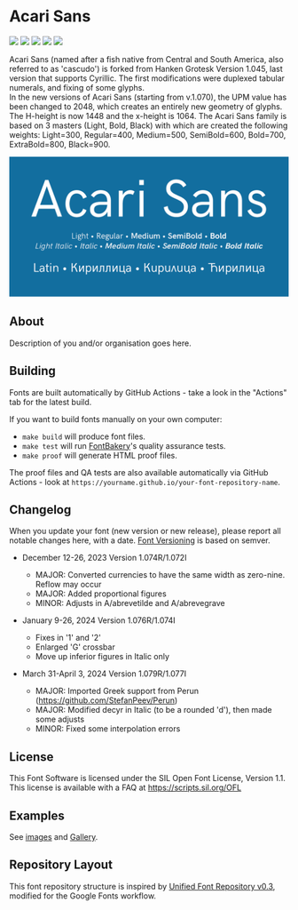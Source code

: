 # Acari Sans

[![][Fontbakery]](https://googlefonts.github.io/googlefonts-project-template/fontbakery/fontbakery-report.html)
[![][Universal]](https://googlefonts.github.io/googlefonts-project-template/fontbakery/fontbakery-report.html)
[![][GF Profile]](https://googlefonts.github.io/googlefonts-project-template/fontbakery/fontbakery-report.html)
[![][Outline Correctness]](https://googlefonts.github.io/googlefonts-project-template/fontbakery/fontbakery-report.html)
[![][Shaping]](https://googlefonts.github.io/googlefonts-project-template/fontbakery/fontbakery-report.html)

[Fontbakery]: https://img.shields.io/endpoint?url=https%3A%2F%2Fraw.githubusercontent.com%2Fgooglefonts%2Fgooglefonts-project-template%2Fgh-pages%2Fbadges%2Foverall.json
[GF Profile]: https://img.shields.io/endpoint?url=https%3A%2F%2Fraw.githubusercontent.com%2Fgooglefonts%2Fgooglefonts-project-template%2Fgh-pages%2Fbadges%2FGoogleFonts.json
[Outline Correctness]: https://img.shields.io/endpoint?url=https%3A%2F%2Fraw.githubusercontent.com%2Fgooglefonts%2Fgooglefonts-project-template%2Fgh-pages%2Fbadges%2FOutlineCorrectnessChecks.json
[Shaping]: https://img.shields.io/endpoint?url=https%3A%2F%2Fraw.githubusercontent.com%2Fgooglefonts%2Fgooglefonts-project-template%2Fgh-pages%2Fbadges%2FShapingChecks.json
[Universal]: https://img.shields.io/endpoint?url=https%3A%2F%2Fraw.githubusercontent.com%2Fgooglefonts%2Fgooglefonts-project-template%2Fgh-pages%2Fbadges%2FUniversal.json

Acari Sans (named after a fish native from Central and South America, also referred to as 'cascudo') is forked from Hanken Grotesk Version 1.045, last version that supports Cyrillic. The first modifications were duplexed tabular numerals, and fixing of some glyphs.  
In the new versions of Acari Sans (starting from v.1.070), the UPM value has been changed to 2048, which creates an entirely new geometry of glyphs. The H-height is now 1448 and the x-height is 1064. The Acari Sans family is based on 3 masters (Light, Bold, Black) with which are created the following weights: Light=300, Regular=400, Medium=500, SemiBold=600, Bold=700, ExtraBold=800, Black=900.  

![Sample Image](documentation/Acari_Sans_950x475_01.png)

## About

Description of you and/or organisation goes here.

## Building

Fonts are built automatically by GitHub Actions - take a look in the "Actions" tab for the latest build.

If you want to build fonts manually on your own computer:

* `make build` will produce font files.
* `make test` will run [FontBakery](https://github.com/googlefonts/fontbakery)'s quality assurance tests.
* `make proof` will generate HTML proof files.

The proof files and QA tests are also available automatically via GitHub Actions - look at `https://yourname.github.io/your-font-repository-name`.

## Changelog

When you update your font (new version or new release), please report all notable changes here, with a date.
[Font Versioning](https://github.com/googlefonts/gf-docs/tree/main/Spec#font-versioning) is based on semver. 


* December 12-26, 2023 Version 1.074R/1.072I
  - MAJOR: Converted currencies to have the same width as zero-nine. Reflow may occur
  - MAJOR: Added proportional figures
  - MINOR: Adjusts in A/abrevetilde and A/abrevegrave

* January 9-26, 2024 Version 1.076R/1.074I
  - Fixes in '1' and '2'
  - Enlarged 'G' crossbar
  - Move up inferior figures in Italic only
  
* March 31-April 3, 2024 Version 1.079R/1.077I
  - MAJOR: Imported Greek support from Perun (https://github.com/StefanPeev/Perun)
  - MAJOR: Modified decyr in Italic (to be a rounded 'd'), then made some adjusts
  - MINOR: Fixed some interpolation errors
    

## License

This Font Software is licensed under the SIL Open Font License, Version 1.1.
This license is available with a FAQ at
https://scripts.sil.org/OFL

## Examples

See [images](/images/) and [Gallery](/images/Gallery.md).

## Repository Layout

This font repository structure is inspired by [Unified Font Repository v0.3](https://github.com/unified-font-repository/Unified-Font-Repository), modified for the Google Fonts workflow.
